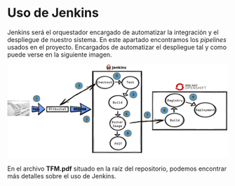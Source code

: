 # Uso de Jenkins

Jenkins será el orquestador encargado de automatizar la integración y el despliegue de nuestro sistema. En este apartado encontramos los *pipelines* usados en el proyecto. Encargados de automatizar el despliegue tal y como puede verse en la siguiente imagen.


![CICD](../images/cicd_v1.png "CICD")


En el archivo **TFM.pdf** situado en la raíz del repositorio, podemos encontrar más detalles sobre el uso de Jenkins.
